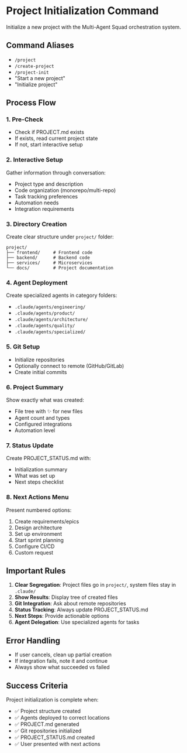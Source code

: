 # Project Initialization Command

Initialize a new project with the Multi-Agent Squad orchestration system.

## Command Aliases
- `/project`
- `/create-project`
- `/project-init`
- "Start a new project"
- "Initialize project"

## Process Flow

### 1. Pre-Check
- Check if PROJECT.md exists
- If exists, read current project state
- If not, start interactive setup

### 2. Interactive Setup
Gather information through conversation:
- Project type and description
- Code organization (monorepo/multi-repo)
- Task tracking preferences
- Automation needs
- Integration requirements

### 3. Directory Creation
Create clear structure under `project/` folder:
```
project/
├── frontend/     # Frontend code
├── backend/      # Backend code
├── services/     # Microservices
└── docs/         # Project documentation
```

### 4. Agent Deployment
Create specialized agents in category folders:
- `.claude/agents/engineering/`
- `.claude/agents/product/`
- `.claude/agents/architecture/`
- `.claude/agents/quality/`
- `.claude/agents/specialized/`

### 5. Git Setup
- Initialize repositories
- Optionally connect to remote (GitHub/GitLab)
- Create initial commits

### 6. Project Summary
Show exactly what was created:
- File tree with ✨ for new files
- Agent count and types
- Configured integrations
- Automation level

### 7. Status Update
Create PROJECT_STATUS.md with:
- Initialization summary
- What was set up
- Next steps checklist

### 8. Next Actions Menu
Present numbered options:
1. Create requirements/epics
2. Design architecture
3. Set up environment
4. Start sprint planning
5. Configure CI/CD
6. Custom request

## Important Rules

1. **Clear Segregation**: Project files go in `project/`, system files stay in `.claude/`
2. **Show Results**: Display tree of created files
3. **Git Integration**: Ask about remote repositories
4. **Status Tracking**: Always update PROJECT_STATUS.md
5. **Next Steps**: Provide actionable options
6. **Agent Delegation**: Use specialized agents for tasks

## Error Handling

- If user cancels, clean up partial creation
- If integration fails, note it and continue
- Always show what succeeded vs failed

## Success Criteria

Project initialization is complete when:
- ✅ Project structure created
- ✅ Agents deployed to correct locations
- ✅ PROJECT.md generated
- ✅ Git repositories initialized
- ✅ PROJECT_STATUS.md created
- ✅ User presented with next actions